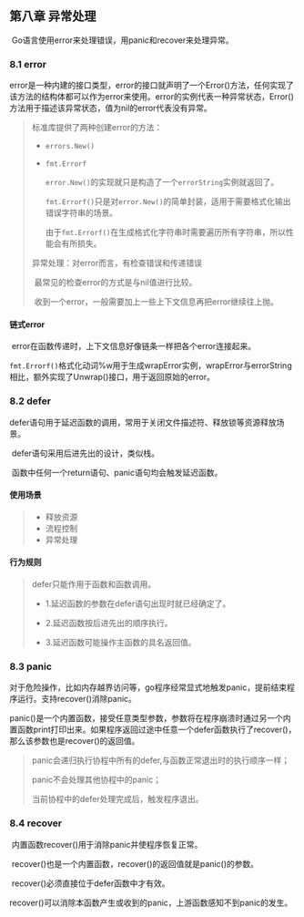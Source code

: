 ## 第八章 异常处理

​	Go语言使用error来处理错误，用panic和recover来处理异常。

### 8.1 error

​	error是一种内建的接口类型，error的接口就声明了一个Error()方法，任何实现了该方法的结构体都可以作为error来使用。error的实例代表一种异常状态，Error()方法用于描述该异常状态，值为nil的error代表没有异常。

> 标准库提供了两种创建error的方法：
>
> - `errors.New()`
>
> - `fmt.Errorf`
>
>   `error.New()`的实现就只是构造了一个`errorString`实例就返回了。
>
>   `fmt.Errorf()`只是对`error.New()`的简单封装，适用于需要格式化输出错误字符串的场景。
>
>   由于`fmt.Errorf()`在生成格式化字符串时需要遍历所有字符串，所以性能会有所损失。
>
> 异常处理：对error而言，有检查错误和传递错误
>
> ​					最常见的检查error的方式是与nil值进行比较。
>
> ​					收到一个error，一般需要加上一些上下文信息再把error继续往上抛。

#### 链式error

​	error在函数传递时，上下文信息好像链条一样把各个error连接起来。

​	`fmt.Errorf()`格式化动词%w用于生成wrapError实例，wrapError与errorString相比，额外实现了Unwrap()接口，用于返回原始的error。

### 8.2 defer

​	defer语句用于延迟函数的调用，常用于关闭文件描述符、释放锁等资源释放场景。

​	defer语句采用后进先出的设计，类似栈。

​	函数中任何一个return语句、panic语句均会触发延迟函数。

#### 使用场景

> - 释放资源
> - 流程控制
> - 异常处理

#### 行为规则

> defer只能作用于函数和函数调用。
>
> - 1.延迟函数的参数在defer语句出现时就已经确定了。
>
> - 2.延迟函数按后进先出的顺序执行。
> - 3.延迟函数可能操作主函数的具名返回值。

### 8.3 panic

​	对于危险操作，比如内存越界访问等，go程序经常显式地触发panic，提前结束程序运行。支持recover()消除panic。

​	panic()是一个内置函数，接受任意类型参数，参数将在程序崩溃时通过另一个内置函数print打印出来。如果程序返回过途中任意一个defer函数执行了recover()，那么该参数也是recover()的返回值。

> panic会递归执行协程中所有的defer,与函数正常退出时的执行顺序一样；
>
> panic不会处理其他协程中的panic；
>
> 当前协程中的defer处理完成后，触发程序退出。

### 8.4 recover

​	内置函数recover()用于消除panic并使程序恢复正常。

​	recover()也是一个内置函数，recover()的返回值就是panic()的参数。

​	recover()必须直接位于defer函数中才有效。

​	recover()可以消除本函数产生或收到的panic，上游函数感知不到panic的发生。